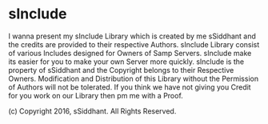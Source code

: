 # sInclude

I wanna present my sInclude Library which is created by me sSiddhant and the credits are provided to their respective Authors. 
sInclude Library consist of various Includes designed for Owners of Samp Servers. sInclude make its easier for you to make your
own Server more quickly. sInclude is the property of sSiddhant and the Copyright belongs to their Respective Owners. 
Modification and Distribution of this Library without the Permission of Authors will not be tolerated. If you think we have not 
giving you Credit for you work on our Library then pm me with a Proof.

(c) Copyright 2016, sSiddhant. All Rights Reserved.
